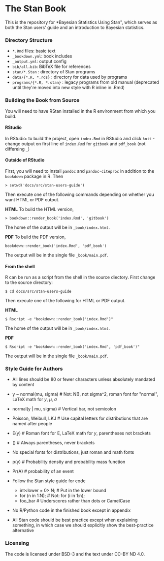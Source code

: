 # The Stan Book

This is the repository for *Bayesian Statistics Using Stan", which
serves as both the Stan users' guide and an introduction to Bayesian
statistics.

### Directory Structure

* `*.Rmd` files: basic text
* `_bookdown.yml`: book includes
* `_output.yml`: output config
* `bib/all.bib`: BibTeX file for references
* `stan/*.Stan` : directory of Stan programs
* `data/{*.R, *.rds}` : directory for data used by programs
* `programs/{*.R, *.stan}` : legacy programs from old manual (deprecated until
  they're moved into new style with R inline in .Rmd)


### Building the Book from Source

You will need to have RStan installed in the R environment from which
you build.

#### RStudio

In RStudio: to build the project, open `index.Rmd` in RStudio and click `knit`
    - change output on first line of `index.Rmd` for `gitbook` and `pdf_book` (not differeing `_`)

#### Outside of RStudio

First, you will need to install `pandoc` and `pandoc-citeproc` in
addition to the `bookdown` package in R.  Then

```
> setwd('docs/src/stan-users-guide')
```

Then execute one of the following commands depending on whether
you want HTML or PDF output.

**HTML**  To build the HTML version,
```
> bookdown::render_book('index.Rmd', 'gitbook')
```
The home of the output will be in `_book/index.html`.

**PDF** To build the PDF version,
```
bookdown::render_book('index.Rmd', 'pdf_book')
```
The output will be in the single file `_book/main.pdf`.

#### From the shell

R can be run as a script from the shell in the source diectory.  First
change to the source directory:

```
$ cd docs/src/stan-users-guide
```

Then execute one of the following for HTML or PDF output.

**HTML**
```
$ Rscript -e "bookdown::render_book('index.Rmd')"
```
The home of the output will be in `_book/index.html`.


**PDF**
```
$ Rscript -e "bookdown::render_book('index.Rmd', 'pdf_book')"
```
The output will be in the single file `_book/main.pdf`.


### Style Guide for Authors

* All lines should be 80 or fewer characters unless absolutely
mandated by content

* y ~ normal(mu, sigma) # Not: N(), not sigma^2, roman font for
  "normal", LaTeX math for $y$, $\mu$, $\sigma$

* normal(y | mu, sigma) # Vertical bar, not semicolon

* Poisson, Weibull, LKJ # Use capital letters for distributions that
  are named after people

* E(y)  # Roman font for E, LaTeX math for $y$, parentheses not brackets

* ()  # Always parentheses, never brackets

* No special fonts for distributions, just roman and math fonts

* p(y) # Probability density and probability mass function

* Pr(A)  # probability of an event

* Follow the Stan style guide for code
    - int<lower = 0> N;  # Put in the lower bound
    - for (n in 1:N); # Not:  for (i in 1:n);
    - foo_bar # Underscores rather than dots or CamelCase

* No R/Python code in the finished book except in appendix

* All Stan code should be best practice except when explaining
  something, in which case we should explicitly show the best-practice
  alternative


### Licensing

The code is licensed under BSD-3 and the text under CC-BY ND 4.0.

